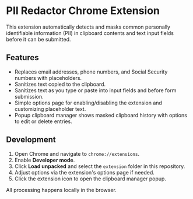 # PII Redactor Chrome Extension

This extension automatically detects and masks common personally identifiable information (PII) in clipboard contents and text input fields before it can be submitted.

## Features
- Replaces email addresses, phone numbers, and Social Security numbers with placeholders.
- Sanitizes text copied to the clipboard.
- Sanitizes text as you type or paste into input fields and before form submission.
- Simple options page for enabling/disabling the extension and customizing placeholder text.
- Popup clipboard manager shows masked clipboard history with options to edit or delete entries.

## Development
1. Open Chrome and navigate to `chrome://extensions`.
2. Enable **Developer mode**.
3. Click **Load unpacked** and select the `extension` folder in this repository.
4. Adjust options via the extension's options page if needed.
5. Click the extension icon to open the clipboard manager popup.

All processing happens locally in the browser.
